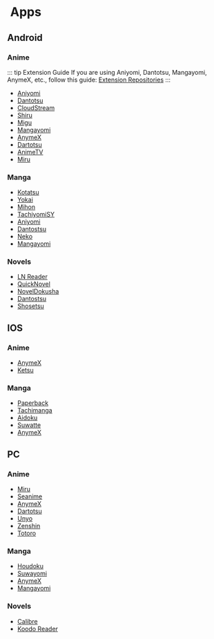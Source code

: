 # <iconify-icon icon="mdi:cellphone" style="margin-right:0.25em;color:#e74c3c;"></iconify-icon>Apps

## Android

### Anime

::: tip Extension Guide
If you are using Aniyomi, Dantotsu, Mangayomi, AnymeX, etc., follow this guide: [Extension Repositories](/guide/extension-repos)
:::

- <iconify-icon icon="twemoji:star" color="yellow" /> [Aniyomi](https://aniyomi.org/) [<iconify-icon icon="mdi:github"></iconify-icon>](https://github.com/aniyomiorg/aniyomi)
- [Dantotsu](https://dantotsuapp.netlify.app/install) [<iconify-icon icon="mdi:github"></iconify-icon>](https://github.com/rebelonion/Dantotsu)
- [CloudStream](https://cloudstream.on.fleek.co/) [<iconify-icon icon="mdi:github"></iconify-icon>](https://github.com/recloudstream/cloudstream)
- [Shiru](https://github.com/RockinChaos/Shiru)
- [Migu](https://miguapp.pages.dev/) [<iconify-icon icon="mdi:github"></iconify-icon>](https://github.com/NoCrypt/migu)
- [Mangayomi](https://github.com/kodjodevf/mangayomi)
- [AnymeX](https://anymex.vercel.app/) [<iconify-icon icon="mdi:github"></iconify-icon>](https://github.com/RyanYuuki/AnymeX)
- [Dartotsu](https://github.com/aayush2622/Dartotsu)
- [AnimeTV](https://amarullz.com/) [<iconify-icon icon="mdi:github"></iconify-icon>](https://github.com/amarullz/AnimeTV)
- [Miru](https://miru.js.org/) [<iconify-icon icon="mdi:github"></iconify-icon>](https://github.com/miru-project/miru-app)

### Manga

- <iconify-icon icon="twemoji:star" color="yellow" /> [Kotatsu](https://kotatsu.app/) [<iconify-icon icon="mdi:github"></iconify-icon>](https://github.com/KotatsuApp/Kotatsu)
- <iconify-icon icon="twemoji:star" color="yellow" /> [Yokai](https://mihon.app/forks/Yokai/) [<iconify-icon icon="mdi:github"></iconify-icon>](https://github.com/null2264/yokai)
- [Mihon](https://mihon.app/) [<iconify-icon icon="mdi:github"></iconify-icon>](https://github.com/mihonapp/mihon)
- [TachiyomiSY](https://mihon.app/forks/TachiyomiSY/)
- [Aniyomi](https://aniyomi.org/) [<iconify-icon icon="mdi:github"></iconify-icon>](https://github.com/aniyomiorg/aniyomi)
- [Dantostsu](https://dantotsuapp.netlify.app/install) [<iconify-icon icon="mdi:github"></iconify-icon>](https://github.com/rebelonion/Dantotsu)
- [Neko](https://github.com/nekomangaorg/Neko)
- [Mangayomi](https://github.com/kodjodevf/mangayomi)

### Novels

- <iconify-icon icon="twemoji:star" color="yellow" /> [LN Reader](https://lnreader.github.io/) [<iconify-icon icon="mdi:github"></iconify-icon>](https://github.com/LNReader/lnreader)
- [QuickNovel](https://github.com/LagradOst/QuickNovel)
- [NovelDokusha](https://github.com/nanihadesuka/NovelDokusha)
- [Dantostsu](https://dantotsuapp.netlify.app/) [<iconify-icon icon="mdi:github"></iconify-icon>](https://github.com/rebelonion/Dantotsu)
- [Shosetsu](https://gitlab.com/shosetsuorg/shosetsu)

## IOS

### Anime

- [AnymeX](https://anymex.vercel.app/) [<iconify-icon icon="mdi:github"></iconify-icon>](https://github.com/RyanYuuki/AnymeX)
- [Ketsu](https://ketsu.app/) [<pill name="Modules" />](https://mprotmod.github.io/Modules-KETSU/)

### Manga

- [Paperback](https://paperback.moe/) [<iconify-icon icon="mdi:github"></iconify-icon>](https://github.com/Paperback-iOS/app)
- [Tachimanga](https://apps.apple.com/us/app/tachimanga/id6447486175)
- [Aidoku](https://aidoku.app/)
- [Suwatte](https://www.suwatte.app/) [<iconify-icon icon="mdi:github"></iconify-icon>](https://github.com/Suwatte/Suwatte)
- [AnymeX](https://anymex.vercel.app/) [<iconify-icon icon="mdi:github"></iconify-icon>](https://github.com/RyanYuuki/AnymeX)

## PC

### Anime

- <iconify-icon icon="twemoji:star" color="yellow" /> [Miru](https://miru.watch/) [<iconify-icon icon="mdi:github"></iconify-icon>](https://github.com/ThaUnknown/miru) <iconify-icon icon="mdi:microsoft-windows"></iconify-icon> <iconify-icon icon="mdi:apple"></iconify-icon> <iconify-icon icon="simple-icons:linux"></iconify-icon>
- [Seanime](https://seanime.rahim.app/) [<iconify-icon icon="mdi:github"></iconify-icon>](https://github.com/5rahim/seanime) <iconify-icon icon="mdi:microsoft-windows"></iconify-icon> <iconify-icon icon="mdi:apple"></iconify-icon> <iconify-icon icon="simple-icons:linux"></iconify-icon>
- [AnymeX](https://anymex.vercel.app/) [<iconify-icon icon="mdi:github"></iconify-icon>](https://github.com/RyanYuuki/AnymeX) <iconify-icon icon="mdi:microsoft-windows"></iconify-icon> <iconify-icon icon="mdi:apple"></iconify-icon> <iconify-icon icon="simple-icons:linux"></iconify-icon>
- [Dartotsu](https://github.com/aayush2622/Dartotsu) [<iconify-icon icon="mdi:github"></iconify-icon>](https://github.com/aayush2622/Dartotsu) <iconify-icon icon="mdi:microsoft-windows"></iconify-icon> <iconify-icon icon="mdi:apple"></iconify-icon> <iconify-icon icon="simple-icons:linux"></iconify-icon>
- [Unyo](https://github.com/K3vinb5/Unyo) <iconify-icon icon="mdi:microsoft-windows"></iconify-icon> <iconify-icon icon="mdi:apple"></iconify-icon> <iconify-icon icon="simple-icons:linux"></iconify-icon>
- [Zenshin](https://github.com/hitarth-gg/zenshin) <iconify-icon icon="mdi:microsoft-windows"></iconify-icon> <iconify-icon icon="mdi:apple"></iconify-icon> <iconify-icon icon="simple-icons:linux"></iconify-icon>
- [Totoro](https://github.com/insomniachi/Totoro) <iconify-icon icon="mdi:microsoft-windows"></iconify-icon>

### Manga

- [Houdoku](https://houdoku.netlify.app/) [<iconify-icon icon="mdi:github"></iconify-icon>](https://github.com/xgi/houdoku) <iconify-icon icon="mdi:microsoft-windows"></iconify-icon> <iconify-icon icon="mdi:apple"></iconify-icon> <iconify-icon icon="simple-icons:linux"></iconify-icon>
- [Suwayomi](https://github.com/Suwayomi/Suwayomi-Server) <iconify-icon icon="mdi:microsoft-windows"></iconify-icon> <iconify-icon icon="mdi:apple"></iconify-icon> <iconify-icon icon="simple-icons:linux"></iconify-icon>
- [AnymeX](https://anymex.vercel.app/) [<iconify-icon icon="mdi:github"></iconify-icon>](https://github.com/RyanYuuki/AnymeX) <iconify-icon icon="mdi:microsoft-windows"></iconify-icon> <iconify-icon icon="mdi:apple"></iconify-icon> <iconify-icon icon="simple-icons:linux"></iconify-icon>
- [Mangayomi](https://github.com/kodjodevf/mangayomi) <iconify-icon icon="mdi:microsoft-windows"></iconify-icon> <iconify-icon icon="mdi:apple"></iconify-icon> <iconify-icon icon="simple-icons:linux"></iconify-icon>

### Novels

- [Calibre](https://calibre-ebook.com/) [<iconify-icon icon="mdi:github"></iconify-icon>](https://github.com/kovidgoyal/calibre) <iconify-icon icon="mdi:microsoft-windows"></iconify-icon> <iconify-icon icon="mdi:apple"></iconify-icon> <iconify-icon icon="simple-icons:linux"></iconify-icon>
- [Koodo Reader](https://www.koodoreader.com/) [<iconify-icon icon="mdi:github"></iconify-icon>](https://github.com/koodo-reader/koodo-reader) <iconify-icon icon="mdi:microsoft-windows"></iconify-icon> <iconify-icon icon="mdi:apple"></iconify-icon> <iconify-icon icon="simple-icons:linux"></iconify-icon>
